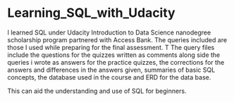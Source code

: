 # Learning_SQL_with_Udacity
I learned SQL under Udacity Introduction to Data Science nanodegree scholarship program partnered with Access Bank. 
The queries included are those I used while preparing for the final assessment. T
The query files include the questions for the quizzes written as comments along side the queries i wrote as answers for the practice quizzes, the corrections for the answers and differences in the answers given, summaries of basic SQL concepts, the database used in the course and ERD for the data base.

This can aid the understanding and use of SQL for beginners.
